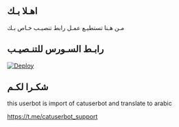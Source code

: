 ## اهـلا بـك
مـن هـنا تستطيـع عمـل رابط تنصيـب خـاص بـك

## رابـط السـورس للتنـصيـب

[![Deploy](https://www.herokucdn.com/deploy/button.svg)](https://heroku.com/deploy?template=https://github.com/nznz123/jmthon)

## شكـرا لكـم 


this userbot is import of catuserbot and translate to arabic

https://t.me/catuserbot_support
